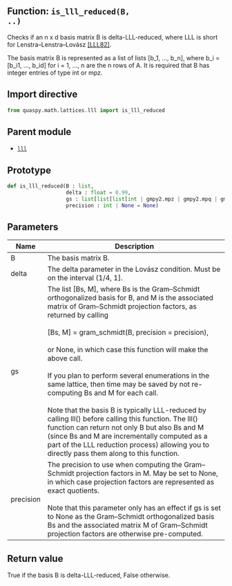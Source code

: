 ## Function: <code>is\_lll\_reduced(B, ..)</code>
Checks if an n x d basis matrix B is delta-LLL-reduced, where LLL is short for Lenstra–Lenstra–Lovász [[LLL82]](https://doi.org/10.1007/BF01457454).

The basis matrix B is represented as a list of lists [b_1, ..., b_n], where b_i = [b_i1, ..., b_id] for i = 1, ..., n are the n rows of A. It is required that B has integer entries of type int or mpz.

## Import directive
```python
from quaspy.math.lattices.lll import is_lll_reduced
```

## Parent module
- [<code>lll</code>](README.md)

## Prototype
```python
def is_lll_reduced(B : list,
                   delta : float = 0.99,
                   gs : list[list[list[int | gmpy2.mpz | gmpy2.mpq | gmpy2.mpfr]]] | None = None,
                   precision : int | None = None)
```

## Parameters
| <b>Name</b> | <b>Description</b> |
| ----------- | ------------------ |
| B | The basis matrix B. |
| delta | The delta parameter in the Lovász condition. Must be on the interval (1/4, 1]. |
| gs | The list [Bs, M], where Bs is the Gram–Schmidt orthogonalized basis for B, and M is the associated matrix of Gram–Schmidt projection factors, as returned by calling<br><br>[Bs, M] = gram_schmidt(B, precision = precision),<br><br>or None, in which case this function will make the above call.<br><br>If you plan to perform several enumerations in the same lattice, then time may be saved by not re-computing Bs and M for each call.<br><br>Note that the basis B is typically LLL-reduced by calling lll() before calling this function. The lll() function can return not only B but also Bs and M (since Bs and M are incrementally computed as a part of the LLL reduction process) allowing you to directly pass them along to this function. |
| precision | The precision to use when computing the Gram–Schmidt projection factors in M. May be set to None, in which case projection factors are represented as exact quotients.<br><br>Note that this parameter only has an effect if gs is set to None as the Gram–Schmidt orthogonalized basis Bs and the associated matrix M of Gram–Schmidt projection factors are otherwise pre-computed. |

## Return value
True if the basis B is delta-LLL-reduced, False otherwise.

